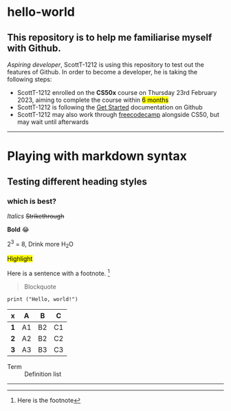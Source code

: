 # hello-world
This repository is to help me familiarise myself with Github. 
---

*Aspiring developer*, ScottT-1212 is using this repository to test out the features of Github.
In order to become a developer, he is taking the following steps:
- ScottT-1212 enrolled on the **CS50x** course on Thursday 23rd February 2023, aiming to complete the course within <mark>6 months</mark>
- ScottT-1212 is following the [Get Started](https://docs.github.com/en/get-started/quickstart/hello-world) documentation on Github 
- ScottT-1212 may also work through [freecodecamp](https://freecodecamp.org) alongside CS50, but may wait until afterwards

---

# Playing with markdown syntax
## Testing different heading styles
### which is best?

*Italics* ~~Strikethrough~~

**Bold** :joy:

2<sup>3</sup> = 8, Drink more H<sub>2</sub>O

<mark>Highlight</mark>

Here is a sentence with a footnote. [^1]
> Blockquote

`print ("Hello, world!")` 

| x | **A** | **B** | **C** |
| --- | --- | --- | --- |
| **1** | A1 | B2 | C1 |
| **2** | A2 | B2 | C2 |
| **3** | A3 | B3 | C3 |

<dl>
  <dt> Term </dt>
  <dd> Definition list </dd>
</dl>


[^1]: Here is the footnote

---
